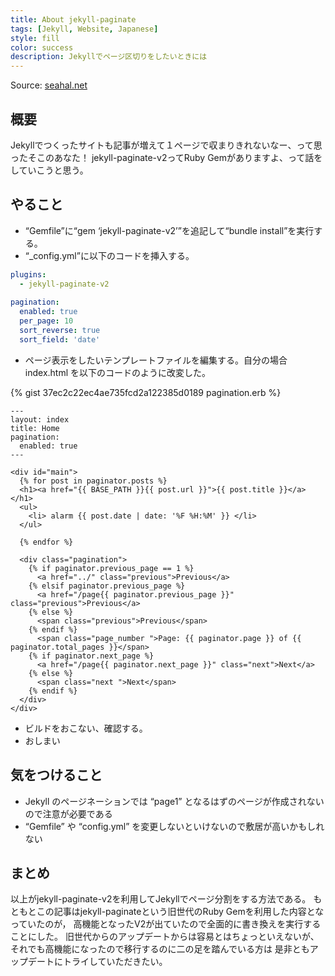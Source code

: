 ```yaml
---
title: About jekyll-paginate
tags: [Jekyll, Website, Japanese]
style: fill
color: success
description: Jekyllでページ区切りをしたいときには
---
```


Source: [seahal.net](https://seahal.net/article/programming/2018/05/04/jekyll-paginate.html)

## 概要

Jekyllでつくったサイトも記事が増えて１ページで収まりきれないなー、って思ったそこのあなた！ jekyll-paginate-v2ってRuby Gemがありますよ、って話をしていこうと思う。

## やること

- “Gemfile”に“gem ‘jekyll-paginate-v2’”を追記して“bundle install”を実行する。
- “_config.yml”に以下のコードを挿入する。

```yml
plugins:
  - jekyll-paginate-v2
  
pagination:
  enabled: true
  per_page: 10
  sort_reverse: true
  sort_field: 'date'
```
- ページ表示をしたいテンプレートファイルを編集する。自分の場合 index.html を以下のコードのように改変した。

{% gist 37ec2c22ec4ae735fcd2a122385d0189 pagination.erb %}

```text
---
layout: index
title: Home
pagination: 
  enabled: true
---

<div id="main">
  {% for post in paginator.posts %}
  <h1><a href="{{ BASE_PATH }}{{ post.url }}">{{ post.title }}</a></h1>
  <ul>
    <li> alarm {{ post.date | date: '%F %H:%M' }} </li>
  </ul>

  {% endfor %}

  <div class="pagination">
    {% if paginator.previous_page == 1 %}
      <a href="../" class="previous">Previous</a>
    {% elsif paginator.previous_page %}
      <a href="/page{{ paginator.previous_page }}" class="previous">Previous</a>
    {% else %}
      <span class="previous">Previous</span>
    {% endif %}
      <span class="page_number ">Page: {{ paginator.page }} of {{ paginator.total_pages }}</span>
    {% if paginator.next_page %}
      <a href="/page{{ paginator.next_page }}" class="next">Next</a>
    {% else %}
      <span class="next ">Next</span>
    {% endif %}
  </div>
</div>
```
- ビルドをおこない、確認する。
- おしまい

## 気をつけること

- Jekyll のページネーションでは “page1” となるはずのページが作成されないので注意が必要である
- “Gemfile” や “config.yml” を変更しないといけないので敷居が高いかもしれない

## まとめ

以上がjekyll-paginate-v2を利用してJekyllでページ分割をする方法である。
もともとこの記事はjekyll-paginateという旧世代のRuby Gemを利用した内容となっていたのが，
高機能となったV2が出ていたので全面的に書き換えを実行することにした。
旧世代からのアップデートからは容易とはちょっといえないが、
それでも高機能になったので移行するのに二の足を踏んでいる方は
是非ともアップデートにトライしていただきたい。
